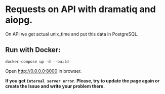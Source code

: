 # Requests on API with dramatiq and aiopg.
On API we get actual unix_time and put this data in PostgreSQL.

## Run with Docker:
```
docker-compose up -d --build
```
Open http://0.0.0.0:8000 in browser.

**If you get ```Internal server error```. Please, try to update the page again or create the Issue and write your problem there.**
